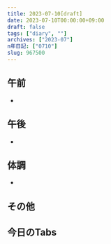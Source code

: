 ```yaml
---
title: 2023-07-10[draft]
date: 2023-07-10T00:00:00+09:00
draft: false
tags: ["diary", ""]
archives: ["2023-07"]
n年日記: ["0710"]
slug: 967500
---
```

## 午前
- 
## 午後
- 
## 体調
- 
## その他
## 今日のTabs